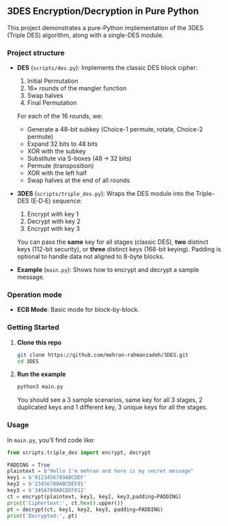 ## 3DES Encryption/Decryption in Pure Python

This project demonstrates a pure-Python implementation of the 3DES (Triple DES) algorithm, along with a single-DES module.

### Project structure

* **DES** (`scripts/des.py`): Implements the classic DES block cipher:

  1. Initial Permutation
  2. 16× rounds of the mangler function
  3. Swap halves
  4. Final Permutation

  For each of the 16 rounds, we:

  * Generate a 48-bit subkey (Choice-1 permute, rotate, Choice-2 permute)
  * Expand 32 bits to 48 bits
  * XOR with the subkey
  * Substitute via S-boxes (48 → 32 bits)
  * Permute (transposition)
  * XOR with the left half
  * Swap halves at the end of all rounds

* **3DES** (`scripts/triple_des.py`): Wraps the DES module into the Triple-DES (E‑D‑E) sequence:

  1. Encrypt with key 1
  2. Decrypt with key 2
  3. Encrypt with key 3

  You can pass the **same** key for all stages (classic DES), **two** distinct keys (112-bit security), or **three** distinct keys (168-bit keying). Padding is optional to handle data not aligned to 8-byte blocks.

* **Example** (`main.py`): Shows how to encrypt and decrypt a sample message.

### Operation mode

* **ECB Mode**: Basic mode for block-by-block.

### Getting Started

1. **Clone this repo**

   ```bash
   git clone https://github.com/mehran-rahmanzadeh/3DES.git
   cd 3DES
   ```
2. **Run the example**

   ```bash
   python3 main.py
   ```

   You should see a 3 sample scenarios, same key for all 3 stages, 2 duplicated keys and 1 different key, 3 unique keys for all the stages.

### Usage

In `main.py`, you’ll find code like:

```python
from scripts.triple_des import encrypt, decrypt

PADDING = True
plaintext = b"Hello I'm mehran and here is my secret message"
key1 = b'0123456789ABCDEF'
key2 = b'23456789ABCDEF01'
key3 = b'3456789ABCDEF012'
ct = encrypt(plaintext, key1, key2, key3,padding=PADDING)
print('Ciphertext:', ct.hex().upper())
pt = decrypt(ct, key1, key2, key3, padding=PADDING)
print('Decrypted:', pt)
```
